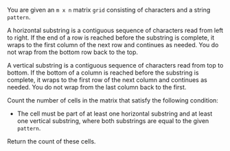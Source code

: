 You are given an `m x n` matrix `grid` consisting of characters and a string `pattern`.

A horizontal substring is a contiguous sequence of characters read from left to right. If the end of a row is reached before the substring is complete, it wraps to the first column of the next row and continues as needed. You do not wrap from the bottom row back to the top.

A vertical substring is a contiguous sequence of characters read from top to bottom. If the bottom of a column is reached before the substring is complete, it wraps to the first row of the next column and continues as needed. You do not wrap from the last column back to the first.

Count the number of cells in the matrix that satisfy the following condition:

- The cell must be part of at least one horizontal substring and at least one vertical substring, where both substrings are equal to the given `pattern`.

Return the count of these cells.